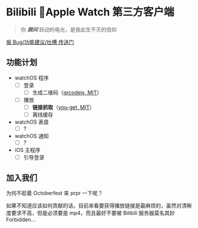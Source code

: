 # Bilibili Apple Watch 第三方客户端

> 你 ***腕间*** 跃动的电光，是我此生不灭的信仰

[报 Bug/功能建议/吐槽 传送门](https://github.com/ApolloZhu/Apple-Watch-Bilibili/issues/new)

## 功能计划

- watchOS 程序
  - [ ] 登录
    - [ ] 生成二维码（[qrcodejs, MIT](https://github.com/davidshimjs/qrcodejs/blob/master/qrcode.js)）
  - [ ] 播放
    - [ ] **链接抓取**（[you-get, MIT](https://github.com/soimort/you-get/blob/develop/src/you_get/extractors/bilibili.py)）
    - [ ] 离线缓存
- watchOS 表盘
  - [ ] ?
- watchOS 通知
  - [ ] ?
- iOS 主程序
  - [ ] 引导登录

## 加入我们

为何不趁着 Octoberfest 来 prpr 一下呢？

如果不知道应该如何贡献的话，目前来看要获得播放链接是最麻烦的，虽然对清晰度要求不高，但是必须要是 mp4，而且最好不要被 Bilibili 服务器莫名其妙 Forbidden...

